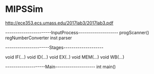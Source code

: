 # MIPSSim
http://ece353.ecs.umass.edu/2017lab3/2017lab3.pdf

-----------------------InputProcess--------------------
progScanner()
regNumberConverter
inst parser

----------------------Stages--------------------


void IF(...)
void ID(...)
void EX(..)
void MEM(...)
void WB(...)

--------------------Main--------------------
int main()
